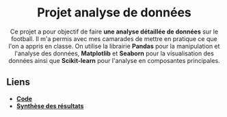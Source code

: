 <h1 align="center">Projet analyse de données</h1>

<p align="center">
Ce projet a pour objectif de faire <b>une analyse détaillée de données</b> sur le football. Il m'a permis avec mes camarades de mettre en pratique ce que l'on a appris en classe. On utilise la librairie <b>Pandas</b> pour la manipulation et l'analyse des données, <b>Matplotlib</b> et <b>Seaborn</b> pour la visualisation des données ainsi que <b>Scikit-learn</b> pour l'analyse en composantes principales. <p/>

## Liens 

*  [**Code**](https://github.com/marcberret/analyse_donnees_football/blob/main/main.ipynb)
* [**Synthèse des résultats**](https://github.com/marcberret/projet_analyse_donnees_football/blob/main/rapport.pdf)
